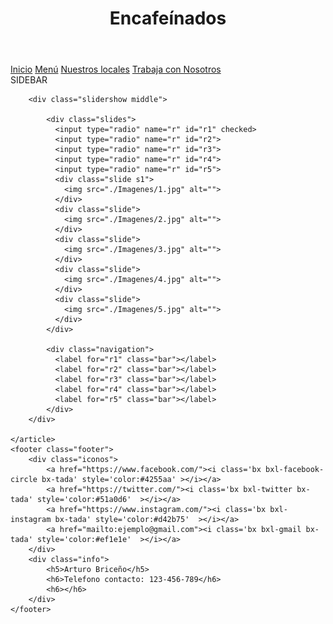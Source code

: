 <!DOCTYPE html>
<html lang="en">
<head>
    <meta charset="UTF-8">
    <meta http-equiv="X-UA-Compatible" content="IE=edge">
    <meta name="viewport" content="width=device-width, initial-scale=1.0">
    <link href='https://unpkg.com/boxicons@2.1.2/css/boxicons.min.css' rel='stylesheet'>
    <link rel="stylesheet" href="/CSS/Style.css">
    <title>Document</title>
</head>
<body class="grid_container">
    <header class="header">
            <div class="imagen"></div>
            <div class="textoCentrado"><h1>Encafeínados</h1></div>            
    </header>
    <nav class="navbar">
        <a href="Index.html" class="BtnNav">Inicio</a>
        <a href="Menu.html" class="BtnNav">Menú</a>
        <a href="Sedes.html" class="BtnNav">Nuestros locales</a>
        <a href="Empleos.html" class="BtnNav">Trabaja con Nosotros</a>
    </nav>
    <aside class="sidebar">SIDEBAR</aside>
    <article class="main">

        <div class="slidershow middle">

            <div class="slides">
              <input type="radio" name="r" id="r1" checked>
              <input type="radio" name="r" id="r2">
              <input type="radio" name="r" id="r3">
              <input type="radio" name="r" id="r4">
              <input type="radio" name="r" id="r5">
              <div class="slide s1">
                <img src="./Imagenes/1.jpg" alt="">
              </div>
              <div class="slide">
                <img src="./Imagenes/2.jpg" alt="">
              </div>
              <div class="slide">
                <img src="./Imagenes/3.jpg" alt="">
              </div>
              <div class="slide">
                <img src="./Imagenes/4.jpg" alt="">
              </div>
              <div class="slide">
                <img src="./Imagenes/5.jpg" alt="">
              </div>
            </div>
      
            <div class="navigation">
              <label for="r1" class="bar"></label>
              <label for="r2" class="bar"></label>
              <label for="r3" class="bar"></label>
              <label for="r4" class="bar"></label>
              <label for="r5" class="bar"></label>
            </div>
        </div>

    </article>
    <footer class="footer">
        <div class="iconos">
            <a href="https://www.facebook.com/"><i class='bx bxl-facebook-circle bx-tada' style='color:#4255aa' ></i></a>
            <a href="https://twitter.com/"><i class='bx bxl-twitter bx-tada' style='color:#51a0d6'  ></i></a>
            <a href="https://www.instagram.com/"><i class='bx bxl-instagram bx-tada' style='color:#d42b75'  ></i></a>
            <a href="mailto:ejemplo@gmail.com"><i class='bx bxl-gmail bx-tada' style='color:#ef1e1e'  ></i></a>             
        </div>
        <div class="info">
            <h5>Arturo Briceño</h5>
            <h6>Telefono contacto: 123-456-789</h6>
            <h6></h6>
        </div>
    </footer>    
</body>
</html>
